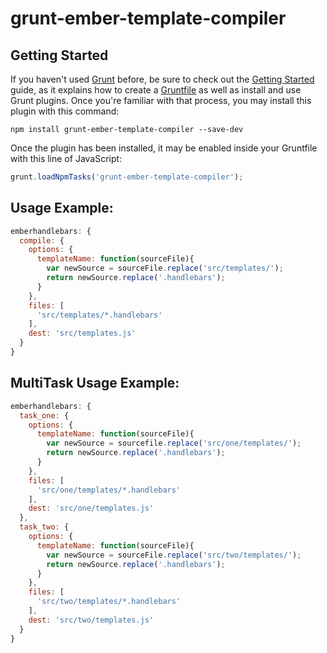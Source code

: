 # grunt-ember-template-compiler


## Getting Started

If you haven't used [Grunt](http://gruntjs.com/) before, be sure to check out the [Getting Started](http://gruntjs.com/getting-started) guide, as it explains how to create a [Gruntfile](http://gruntjs.com/sample-gruntfile) as well as install and use Grunt plugins. Once you're familiar with that process, you may install this plugin with this command:

```shell
npm install grunt-ember-template-compiler --save-dev
```

Once the plugin has been installed, it may be enabled inside your Gruntfile with this line of JavaScript:

```js
grunt.loadNpmTasks('grunt-ember-template-compiler');
```

## Usage Example:

```js
emberhandlebars: {
  compile: {
    options: {
      templateName: function(sourceFile){
        var newSource = sourceFile.replace('src/templates/');
        return newSource.replace('.handlebars');
      }
    },
    files: [
      'src/templates/*.handlebars'
    ],
    dest: 'src/templates.js'
  }
}
```

## MultiTask Usage Example:

```js
emberhandlebars: {
  task_one: {
    options: {
      templateName: function(sourceFile){
        var newSource = sourcefile.replace('src/one/templates/');
        return newSource.replace('.handlebars');
      }
    },
    files: [
      'src/one/templates/*.handlebars'
    ],
    dest: 'src/one/templates.js'
  },
  task_two: {
    options: {
      templateName: function(sourceFile){
        var newSource = sourceFile.replace('src/two/templates/');
        return newSource.replace('.handlebars');
      }
    },
    files: [
      'src/two/templates/*.handlebars'
    ],
    dest: 'src/two/templates.js'
  }
}
```

